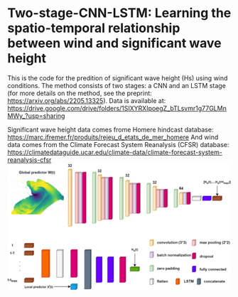 # Two-stage-CNN-LSTM: Learning the spatio-temporal relationship between wind and significant wave height 

This is the code for the predition of significant wave height (Hs) using wind conditions. The method consists of two stages: a CNN and an LSTM stage (for more details on the method, see the preprint: https://arxiv.org/abs/2205.13325).
Data is available at: https://drive.google.com/drive/folders/1SIXYRXIpoegZ_bTLsvmr1g77GLMnMWy_?usp=sharing

Significant wave height data comes frome Homere hindcast database: https://marc.ifremer.fr/produits/rejeu_d_etats_de_mer_homere
And wind data comes from the Climate Forecast System Reanalysis (CFSR) database: https://climatedataguide.ucar.edu/climate-data/climate-forecast-system-reanalysis-cfsr
![alt text](https://github.com/SaidObakrim/Two-stage-CNN-LSTM-/blob/main/cnn_architicture.png)
